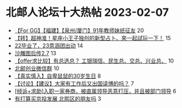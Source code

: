 # 北邮人论坛十大热帖 2023-02-07

- [【For GG】【福建】【泉州/厦门】91年教师妹纸征友](https://bbs.byr.cn/article/Friends/2035488) 20
- [【转】超神准！星座小王子独创的新型占卜、來一起試玩一下！](https://bbs.byr.cn/article/Constellations/326533) 15
- [22毕业了，23意涵团出动](https://bbs.byr.cn/article/Talking/6353633) 14
- [沙雕图后传2.7](https://bbs.byr.cn/article/Picture/3336579) 13
- [【offer求比较】有总选总？ 工银瑞信、民生总、交总、兴业总、](https://bbs.byr.cn/article/Job/2183516) 10
- [北邮创业微信群](https://bbs.byr.cn/article/Entrepreneurship/24069) 10
- [【真实慎入】自卑鼠鼠的30岁生日](https://bbs.byr.cn/article/Feeling/3198025) 8
- [【讨论】【建议】大家有工作后又出国读博的吗？](https://bbs.byr.cn/article/GoAbroad/390775) 7
- [[倾诉+求助]入职一家券商，被直属领导恶意打压，并且被部门领导](https://bbs.byr.cn/article/WorkLife/1195919) 6
- [有打算买京投发展 北熙区的朋友吗](https://bbs.byr.cn/article/Home/134838) 3



